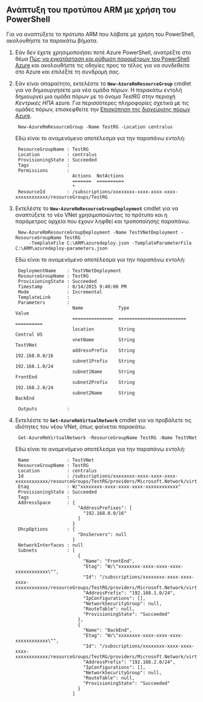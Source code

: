 ## <a name="deploy-the-arm-template-by-using-powershell"></a>Ανάπτυξη του προτύπου ARM με χρήση του PowerShell

Για να αναπτύξετε το πρότυπο ARM που λάβατε με χρήση του PowerShell, ακολουθήστε τα παρακάτω βήματα.

1. Εάν δεν έχετε χρησιμοποιήσει ποτέ Azure PowerShell, ανατρέξτε στο θέμα [Πώς να εγκατάσταση και ρύθμιση παραμέτρων του PowerShell Azure](../articles/powershell-install-configure.md) και ακολουθήστε τις οδηγίες προς το τέλος για να συνδεθείτε στο Azure και επιλέξτε τη συνδρομή σας.

3. Εάν είναι απαραίτητο, εκτελέστε το **`New-AzureRmResourceGroup`** cmdlet για να δημιουργήσετε μια νέα ομάδα πόρων. Η παρακάτω εντολή δημιουργεί μια ομάδα πόρων με το όνομα *TestRG* στην περιοχή *Κεντρικές ΗΠΑ* azure. Για περισσότερες πληροφορίες σχετικά με τις ομάδες πόρων, επισκεφθείτε την [Επισκόπηση της διαχείρισης πόρων Azure](../articles/resource-group-overview.md).

        New-AzureRmResourceGroup -Name TestRG -Location centralus
        
    Εδώ είναι το αναμενόμενο αποτέλεσμα για την παραπάνω εντολή:

        ResourceGroupName : TestRG
        Location          : centralus
        ProvisioningState : Succeeded
        Tags              :
        Permissions       :
                            Actions  NotActions
                            =======  ==========
                            *
        ResourceId        : /subscriptions/xxxxxxxx-xxxx-xxxx-xxxx-xxxxxxxxxxxx/resourceGroups/TestRG

4. Εκτελέστε το **`New-AzureRmResourceGroupDeployment`** cmdlet για να αναπτύξετε το νέο VNet χρησιμοποιώντας το πρότυπο και η παράμετρος αρχεία που έχουν ληφθεί και τροποποίησης παραπάνω.

        New-AzureRmResourceGroupDeployment -Name TestVNetDeployment -ResourceGroupName TestRG `
            -TemplateFile C:\ARM\azuredeploy.json -TemplateParameterFile C:\ARM\azuredeploy-parameters.json
            
    Εδώ είναι το αναμενόμενο αποτέλεσμα για την παραπάνω εντολή:
        
        DeploymentName    : TestVNetDeployment
        ResourceGroupName : TestRG
        ProvisioningState : Succeeded
        Timestamp         : 8/14/2015 9:40:00 PM
        Mode              : Incremental
        TemplateLink      :
        Parameters        :
                            Name             Type                       Value
                            ===============  =========================  ==========
                            location         String                     Central US
                            vnetName         String                     TestVNet
                            addressPrefix    String                     192.168.0.0/16
                            subnet1Prefix    String                     192.168.1.0/24
                            subnet1Name      String                     FrontEnd
                            subnet2Prefix    String                     192.168.2.0/24
                            subnet2Name      String                     BackEnd
        
        Outputs           :

5. Εκτελέστε το **`Get-AzureRmVirtualNetwork`** cmdlet για να προβάλετε τις ιδιότητες του νέου VNet, όπως φαίνεται παρακάτω.


        Get-AzureRmVirtualNetwork -ResourceGroupName TestRG -Name TestVNet
        
    Εδώ είναι το αναμενόμενο αποτέλεσμα για την παραπάνω εντολή:
        
        Name              : TestVNet
        ResourceGroupName : TestRG
        Location          : centralus
        Id                : /subscriptions/xxxxxxxx-xxxx-xxxx-xxxx-xxxxxxxxxxxx/resourceGroups/TestRG/providers/Microsoft.Network/virtualNetworks/TestVNet
        Etag              : W/"xxxxxxxx-xxxx-xxxx-xxxx-xxxxxxxxxxxx"
        ProvisioningState : Succeeded
        Tags              :
        AddressSpace      : {
                              "AddressPrefixes": [
                                "192.168.0.0/16"
                              ]
                            }
        DhcpOptions       : {
                              "DnsServers": null
                            }
        NetworkInterfaces : null
        Subnets           : [
                              {
                                "Name": "FrontEnd",
                                "Etag": "W/\"xxxxxxxx-xxxx-xxxx-xxxx-xxxxxxxxxxxx\"",
                                "Id": "/subscriptions/xxxxxxxx-xxxx-xxxx-xxxx-xxxxxxxxxxxx/resourceGroups/TestRG/providers/Microsoft.Network/virtualNetworks/TestVNet/subnets/FrontEnd",
                                "AddressPrefix": "192.168.1.0/24",
                                "IpConfigurations": [],
                                "NetworkSecurityGroup": null,
                                "RouteTable": null,
                                "ProvisioningState": "Succeeded"
                              },
                              {
                                "Name": "BackEnd",
                                "Etag": "W/\"xxxxxxxx-xxxx-xxxx-xxxx-xxxxxxxxxxxx\"",
                                "Id": "/subscriptions/xxxxxxxx-xxxx-xxxx-xxxx-xxxxxxxxxxxx/resourceGroups/TestRG/providers/Microsoft.Network/virtualNetworks/TestVNet/subnets/BackEnd",
                                "AddressPrefix": "192.168.2.0/24",
                                "IpConfigurations": [],
                                "NetworkSecurityGroup": null,
                                "RouteTable": null,
                                "ProvisioningState": "Succeeded"
                              }
                            ]